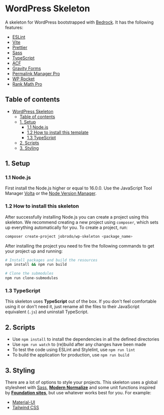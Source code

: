 # WordPress Skeleton

A skeleton for WordPress bootstrapped with [Bedrock](https://roots.io/bedrock/). It has the following features:

- [ESLint](https://eslint.org/)
- [Vite](https://vitejs.dev/)
- [Prettier](https://prettier.io/)
- [Sass](https://sass-lang.com/)
- [TypeScript](https://www.typescriptlang.org/)
- [ACF](https://www.advancedcustomfields.com/)
- [Gravity Forms](https://www.gravityforms.com/)
- [Permalink Manager Pro](https://permalinkmanager.pro/)
- [WP Rocket](https://wp-rocket.me/)
- [Rank Math Pro](https://rankmath.com/)

## Table of contents

- [WordPress Skeleton](#wordpress-skeleton)
	- [Table of contents](#table-of-contents)
	- [1. Setup](#1-setup)
		- [1.1 Node.js](#11-nodejs)
		- [1.2 How to install this template](#12-how-to-install-this-template)
		- [1.3 TypeScript](#13-typescript)
	- [2. Scripts](#2-scripts)
	- [3. Styling](#4-styling)

## 1. Setup

### 1.1 Node.js

First install the Node.js higher or equal to 16.0.0. Use the JavaScript Tool Manager [Volta](https://volta.sh/) or
the [Node Version Manager](https://github.com/nvm-sh/nvm).

### 1.2 How to install this skeleton

After successfully installing Node.js you can create a project using this skeleton. We recommend creating a new project
using `composer`, which sets up everything automatically for you. To create a project, run:

```bash
composer create-project jobrodo/wp-skeleton <package_name>
```

After installing the project you need to fire the following commands to get your project up and running:

```bash
# Install packages and build the resources
npm install && npm run build

# Clone the submodules
npm run clone-submodules
```

### 1.3 TypeScript

This skeleton uses **TypeScript** out of the box. If you don't feel comfortable using it or don't need it, just rename
all the files to their JavaScript equivalent (`.js`) and uninstall TypeScript.

## 2. Scripts

- Use `npm install` to install the dependencies in all the defined directories
- Use `npm run watch` to (re)build after any changes have been made
- To test the code using ESLint and Stylelint, use `npm run lint`
- To build the application for production, use `npm run build`

## 3. Styling

There are a lot of options to style your projects. This skeleton uses a global stylesheet with [Sass](https://sass-lang.com/), **[Modern Normalize](https://www.npmjs.com/package/modern-normalize/)** and some unit functions inspired
by **[Foundation sites](https://get.foundation/sites/docs/sass-functions.html)**, but use whatever works best for you.
For example:

- [Material-UI](https://mui.com/)
- [Tailwind CSS](https://tailwindcss.com/)
